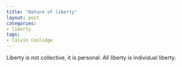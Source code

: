 ```yaml
---
title: "Nature of liberty"
layout: post
categories:
- liberty
tags:
- Calvin Coolidge
---
```


Liberty is not collective, it is personal. All liberty is individual liberty.